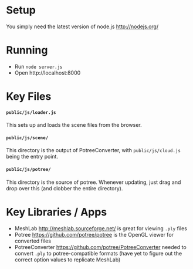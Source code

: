 # Setup

You simply need the latest version of node.js http://nodejs.org/

# Running 

* Run `node server.js`
* Open http://localhost:8000

# Key Files

#### `public/js/loader.js`

This sets up and loads the scene files from the browser.

#### `public/js/scene/`

This directory is the output of PotreeConverter, with `public/js/cloud.js` being the entry point.


#### `public/js/potree/`

This directory is the source of potree.  Whenever updating, just drag and drop over this (and clobber the entire directory).


# Key Libraries / Apps

* MeshLab http://meshlab.sourceforge.net/ is great for viewing `.ply` files
* Potree https://github.com/potree/potree is the OpenGL viewer for converted files
* PotreeConverter https://github.com/potree/PotreeConverter needed to convert `.ply` to potree-compatible formats (have yet to figure out the correct option values to replicate MeshLab)

